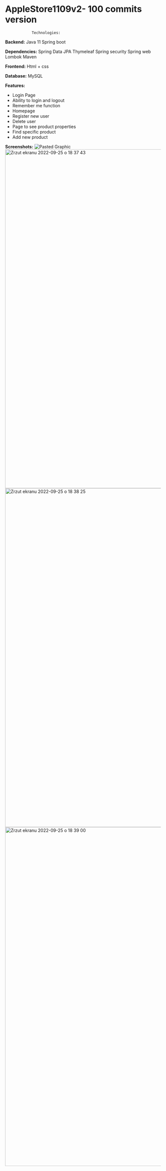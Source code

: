 # AppleStore1109v2- 100 commits version
                Technologies:

**Backend:**
Java 11
Spring boot

**Dependencies:**
Spring Data JPA
Thymeleaf
Spring security
Spring web
Lombok
Maven

**Frontend:**
Html + css

**Database:**
MySQL

**Features:**
- Login Page
- Ability to login and logout
- Remember me function
- Homepage
- Register new user
- Delete user
- Page to see product properties
- Find specific product
- Add new product

**Screenshots:**
![Pasted Graphic](https://user-images.githubusercontent.com/105550554/192152829-bafa6ac0-c33c-4326-84a7-5389ffdd59ad.png)
<img width="1097" alt="Zrzut ekranu 2022-09-25 o 18 37 43" src="https://user-images.githubusercontent.com/105550554/192154821-12c20bde-2ea1-4ede-b5ba-c81b98ff6f43.png"><img width="1097" alt="Zrzut ekranu 2022-09-25 o 18 38 25" src="https://user-images.githubusercontent.com/105550554/192154852-b2ce8849-d32c-454f-89f9-2f23cae1657f.png">
<img width="1097" alt="Zrzut ekranu 2022-09-25 o 18 39 00" src="https://user-images.githubusercontent.com/105550554/192154873-5d485a19-20f2-41e6-8a29-268b7d892230.png">

